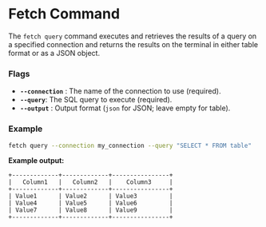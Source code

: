 # Fetch Command 

The `fetch query` command executes and retrieves the results of a query on a specified connection and 
returns the results on the terminal in either table format or as a JSON object.

### Flags

- **`--connection`** : The name of the connection to use (required).
- **`--query`**: The SQL query to execute (required).
- **`--output`** : Output format (`json` for JSON; leave empty for table).

### Example

```bash
fetch query --connection my_connection --query "SELECT * FROM table"
```
**Example output:**
```plaintext
+-------------+-------------+----------------+
|   Column1   |   Column2   |    Column3     |
+-------------+-------------+----------------+
| Value1      | Value2      | Value3         |
| Value4      | Value5      | Value6         |
| Value7      | Value8      | Value9         |
+-------------+-------------+----------------+
```
